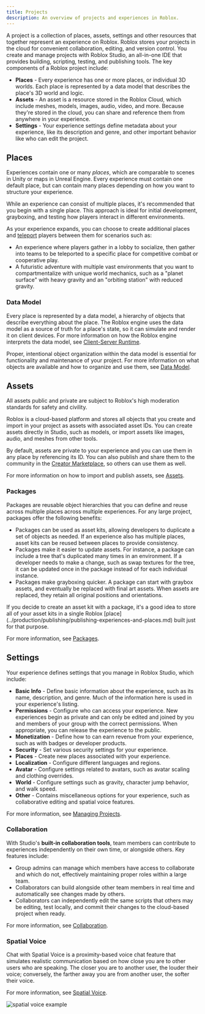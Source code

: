 ```yaml
---
title: Projects
description: An overview of projects and experiences in Roblox.
---
```


A project is a collection of places, assets, settings and other resources
that together represent an experience on Roblox. Roblox stores your projects
in the cloud for convenient collaboration, editing, and version control. You
create and manage projects with Roblox Studio, an all-in-one IDE that provides
building, scripting, testing, and publishing tools. The key components of a
Roblox project include:

- **Places** - Every experience has one or more places, or individual 3D worlds.
  Each place is represented by a data model that describes the place's 3D world
  and logic.
- **Assets** - An asset is a resource stored in the Roblox Cloud, which include
  meshes, models, images, audio, video, and more. Because they're stored in the
  cloud, you can share and reference them from anywhere in your experience.
- **Settings** - Your experience settings define metadata about your experience,
  like its description and genre, and other important behavior like who can edit
  the project.

## Places

Experiences contain one or many _places_, which are comparable to scenes
in Unity or maps in Unreal Engine. Every experience must contain one default
place, but can contain many places depending on how you want to structure your
experience.

<Alert severity='info'>
While an experience can consist of multiple places, it's recommended that you
begin with a single place. This approach is ideal for initial development,
grayboxing, and testing how players interact in different environments.
</Alert>

As your experience expands, you can choose to create additional places and
[teleport](../projects/teleporting.md) players between them for
scenarios such as:

- An experience where players gather in a lobby to socialize, then gather into
  teams to be teleported to a specific place for competitive combat or
  cooperative play.
- A futuristic adventure with multiple vast environments that you want to
  compartmentalize with unique world mechanics, such as a "planet surface" with
  heavy gravity and an "orbiting station" with reduced gravity.

### Data Model

Every place is represented by a data model, a hierarchy of objects that describe
everything about the place. The Roblox engine uses the data model as a source of
truth for a place's state, so it can simulate and render it on client devices.
For more information on how the Roblox engine interprets the data model, see
[Client-Server Runtime](../projects/client-server.md).

Proper, intentional object organization within the data model is essential for
functionality and maintenance of your project. For more information on what
objects are available and how to organize and use them, see
[Data Model](../projects/data-model.md).

## Assets

<Alert severity="info">
All assets public and private are subject to Roblox's
high moderation standards for safety and civility.
</Alert>

Roblox is a cloud-based platform and stores all objects that you create and
import in your project as assets with associated asset IDs. You can create
assets directly in Studio, such as models, or import assets like images, audio,
and meshes from other tools.

By default, assets are private to your experience and you can use them in any
place by referencing its ID. You can also publish and share them to the
community in the [Creator Marketplace](https://create.roblox.com/marketplace/),
so others can use them as well.

For more information on how to import and publish assets, see
[Assets](../projects/assets/index.md).

### Packages

Packages are reusable object hierarchies that you can define
and reuse across multiple places across multiple experiences. For any large
project, packages offer the following benefits:

- Packages can be used as asset kits, allowing developers to duplicate a set
  of objects as needed. If an experience also has multiple places, asset kits
  can be reused between places to provide consistency.
- Packages make it easier to update assets. For instance, a package can
  include a tree that's duplicated many times in an environment. If a developer
  needs to make a change, such as swap textures for the tree, it can be updated
  once in the package instead of for each individual instance.
- Packages make grayboxing quicker. A package can start with graybox assets,
  and eventually be replaced with final art assets. When assets are replaced,
  they retain all original positions and orientations.

<Alert severity='info'>
If you decide to create an asset kit with a package, it's a good idea to store
all of your asset kits in a single Roblox
[place](../production/publishing/publishing-experiences-and-places.md) built just for
that purpose.
</Alert>

For more information, see [Packages](../projects/assets/packages.md).

## Settings

Your experience defines settings that you manage in Roblox Studio, which include:

- **Basic Info** - Define basic information about the experience, such as its
  name, description, and genre. Much of the information here is used
  in your experience's listing.
- **Permissions** - Configure who can access your experience. New experiences
  begin as private and can only be edited and joined by you and members of your group with
  the correct permissions. When appropriate, you can release the experience to
  the public.
- **Monetization** - Define how to can earn revenue from your experience, such
  as with badges or developer products.
- **Security** - Set various security settings for your experience.
- **Places** - Create new places associated with your experience.
- **Localization** - Configure different languages and regions.
- **Avatar** - Configure settings related to avatars, such as avatar scaling and
  clothing overrides.
- **World** - Configure settings such as gravity, character jump behavior, and walk speed.
- **Other** - Contains miscellaneous options for your experience, such as
  collaborative editing and spatial voice features.

For more information, see [Managing Projects](../projects/managing.md).

### Collaboration

With Studio's **built-in collaboration tools**, team members can contribute to
experiences independently on their own time, or alongside others. Key features
include:

- Group admins can manage which members have access to collaborate and which do
  not, effectively maintaining proper roles within a large team.
- Collaborators can build alongside other team members in real time and
  automatically see changes made by others.
- Collaborators can independently edit the same scripts that others may be
  editing, test locally, and commit their changes to the cloud-based project
  when ready.

For more information, see [Collaboration](../projects/collaboration.md).

### Spatial Voice

Chat with Spatial Voice is a proximity-based voice chat feature that simulates
realistic communication based on how close you are to other users who are
speaking. The closer you are to another user, the louder their voice;
conversely, the farther away you are from another user, the softer their voice.

For more information, see [Spatial Voice](../chat/spatial-voice.md).

![spatial voice example](../assets/audio/spatial-voice/SpatialVoiceOverview.png)
